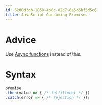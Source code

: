 ```yaml
---
id: 5280d3db-1858-4b6c-82d7-6a5d5bf5d5c6
title: JavaScript Consuming Promises
---
```


# Advice

Use [Async functions](20201026103714-javascript_async_functions) instead
of this.

# Syntax

``` javascript
promise
.then(value => { /* fulfillment */ })
.catch(error => { /* rejection */ });
```
